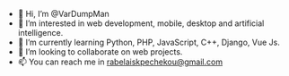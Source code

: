 - 👋 Hi, I’m @VarDumpMan
- 👀 I’m interested in web development, mobile, desktop and artificial intelligence.
- 🌱 I’m currently learning Python, PHP, JavaScript, C++, Django, Vue Js.
- 💞️ I’m looking to collaborate on web projects.
- 📫 You can reach me in rabelaiskpechekou@gmail.com

<!---
VarDumpMan/VarDumpMan is a ✨ special ✨ repository because its `README.md` (this file) appears on your GitHub profile.
You can click the Preview link to take a look at your changes.
--->
